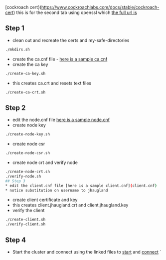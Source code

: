 [cockroach cert}(https://www.cockroachlabs.com/docs/stable/cockroach-cert)
this is for the second tab using openssl which [the full url is](https://www.cockroachlabs.com/docs/v23.2/create-security-certificates-openssl)

## Step 1
* clean out and recreate the certs and my-safe-directories
```bash
./mkdirs.sh
```
* create the ca.cnf file - [here is a sample ca.cnf](ca.cnf)
* create the ca key
```bash
./create-ca-key.sh
```
* this creates ca.crt and resets text files
```bash
./create-ca-crt.sh
```
## Step 2
* edit the node.cnf file [here is a sample node.cnf](node.cnf)
* create node key
```bash
./create-node-key.sh
```
* create node csr
```bash
./create-node-csr.sh
```
* create node crt and verify node
```bash
./create-node-crt.sh
./verify-node.sh
## Step 3
* edit the client.cnf file [here is a sample client.cnf](client.cnf)
* notice substitution on username to jhaugland
```
* create client certificate and key
* this creates client.jhaugland.crt and client.jhaugland.key 
* verify the client
```bash
./create-client.sh
./verify-client.sh
```
## Step 4
* Start the cluster and connect using the linked files to [start](start-single.sh) and [connect](sql.sh)
`
